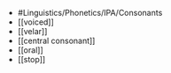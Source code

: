 - #Linguistics/Phonetics/IPA/Consonants
- [[voiced]]
- [[velar]]
- [[central consonant]]
- [[oral]]
- [[stop]]